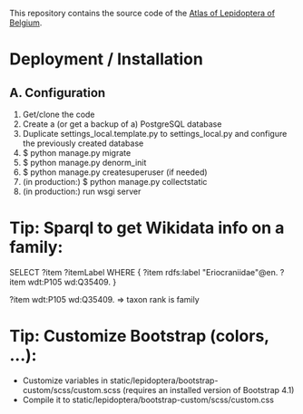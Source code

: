 This repository contains the source code of the [Atlas of Lepidoptera of Belgium](http://projects.biodiversity.be/lepidoptera).

Deployment / Installation
=========================

A. Configuration
----------------

1) Get/clone the code
2) Create a (or get a backup of a) PostgreSQL database
3) Duplicate settings_local.template.py to settings_local.py and configure the previously created database
4) $ python manage.py migrate
5) $ python manage.py denorm_init
6) $ python manage.py createsuperuser (if needed)
7) (in production:) $ python manage.py collectstatic
8) (in production:) run wsgi server

Tip: Sparql to get Wikidata info on a family:
=============================================

SELECT ?item ?itemLabel WHERE {
  ?item rdfs:label "Eriocraniidae"@en.
  ?item wdt:P105 wd:Q35409.
}

?item wdt:P105 wd:Q35409. => taxon rank is family

Tip: Customize Bootstrap (colors, ...):
=======================================

- Customize variables in static/lepidoptera/bootstrap-custom/scss/custom.scss (requires an installed version of Bootstrap 4.1)
- Compile it to static/lepidoptera/bootstrap-custom/scss/custom.css
